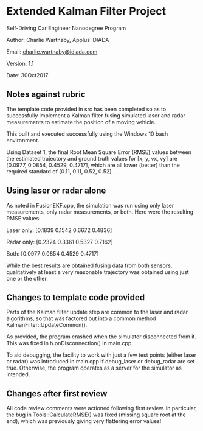# Extended Kalman Filter Project
Self-Driving Car Engineer Nanodegree Program

Author: Charlie Wartnaby, Applus IDIADA

Email: charlie.wartnaby@idiada.com

Version: 1.1

Date: 30Oct2017

## Notes against rubric

The template code provided in src has been completed so as to successfully implement
a Kalman filter fusing simulated laser and radar measurements to estimate the position
of a moving vehicle.

This built and executed successfully using the Windows 10 bash environment.

Using Dataset 1, the final Root Mean Square Error (RMSE) values between the estimated
trajectory and ground truth values for [x, y, vx, vy] are [0.0977, 0.0854, 0.4529, 0.4717],
which are all lower (better) than the required standard of [0.11, 0.11, 0.52, 0.52].

## Using laser or radar alone

As noted in FusionEKF.cpp, the simulation was run using only laser measurements, only
radar measurements, or both. Here were the resulting RMSE values:

Laser only: [0.1839 0.1542 0.6672 0.4836]

Radar only: [0.2324 0.3361 0.5327 0.7162]

Both:       [0.0977 0.0854 0.4529 0.4717]

While the best results are obtained fusing data from both sensors, qualitatively at least
a very reasonable trajectory was obtained using just one or the other.

## Changes to template code provided

Parts of the Kalman filter update step are common to the laser and radar algorithms,
so that was factored out into a common method KalmanFilter::UpdateCommon().

As provided, the program crashed when the simulator disconnected from it. This
was fixed in  h.onDisconnection() in main.cpp.

To aid debugging, the facility to work with just a few test points (either laser or radar)
was introduced in main.cpp if debug_laser or debug_radar are set true. Otherwise, the
program operates as a server for the simulator as intended.

## Changes after first review

All code review comments were actioned following first review. In particular, the bug
in Tools::CalculateRMSE() was fixed (missing square root at the end), which was
previously giving very flattering error values!
